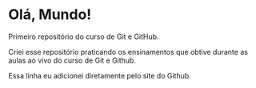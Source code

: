 # Olá, Mundo!
 Primeiro repositório do curso de Git e GitHub.

 Criei esse repositório praticando os ensinamentos que obtive durante as aulas ao vivo do curso de Git e Github.

 Essa linha eu adicionei diretamente pelo site do Github.

